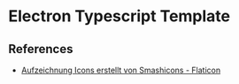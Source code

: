# Electron Typescript Template

## References
- [Aufzeichnung Icons erstellt von Smashicons - Flaticon](https://www.flaticon.com/de/kostenlose-icons/aufzeichnung)
